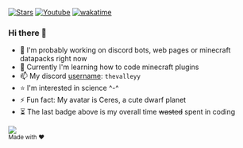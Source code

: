 [![Stars](https://img.shields.io/github/stars/thevalleyy?color=white&style=plastic)](https://github.com/thevalleyy?tab=repositories&q=&type=&language=&sort=stargazers)
[![Youtube](https://img.shields.io/youtube/channel/subscribers/UCAAHDguTiSsomnRcAqIb2dA?color=%20%23e52d27&label=subscribers&style=plastic)](https://www.youtube.com/channel/UCAAHDguTiSsomnRcAqIb2dA)
[![wakatime](https://wakatime.com/badge/user/578854e6-3cc8-43e1-9bf4-3f5a8987960e.svg?style=plastic)](https://wakatime.com/@578854e6-3cc8-43e1-9bf4-3f5a8987960e)
### Hi there 👋

- 🔭 I'm probably working on discord bots, web pages or minecraft datapacks right now
- 🌱 Currently I'm learning how to code minecraft plugins
- 📫 My discord [username](https://i.kym-cdn.com/entries/icons/original/000/032/479/Screen_Shot_2020-01-17_at_1.25.27_PM.jpg): `thevalleyy`
- ⭐ I'm interested in science ^-^
- ⚡ Fun fact: My avatar is Ceres, a cute dwarf planet
- ⏳ The last badge above is my overall time ~~wasted~~ spent in coding



<a href="https://github.com/anuraghazra/github-readme-stats">
  <div style="display: flex; justify-content: space-between;">
    <!--<img src="https://github-readme-stats.vercel.app/api/top-langs/?username=thevalleyy&theme=tokyonight&layout=compact" width="49% "/> -->
    <!-- <img src="https://github-readme-stats.vercel.app/api?username=thevalleyy&show_icons=true&theme=tokyonight&include_all_commits=true&count_private=true" width="49%"/> -->
    <img src="https://github-profile-summary-cards.vercel.app/api/cards/profile-details?username=thevalleyy&theme=default">
  </div>
</a>

<sub>
  Made with ❤
</sub>
